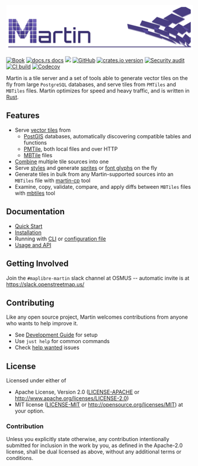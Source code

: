 [![Martin](/graphics/banner.png)](https://maplibre.org/martin/)

[![Book](https://img.shields.io/badge/docs-Book-informational)](https://maplibre.org/martin)
[![docs.rs docs](https://docs.rs/martin/badge.svg)](https://docs.rs/martin)
[![](https://img.shields.io/badge/Slack-%23maplibre--martin-blueviolet?logo=slack)](https://slack.openstreetmap.us/)
[![GitHub](https://img.shields.io/badge/github-maplibre/martin-8da0cb?logo=github)](https://github.com/maplibre/martin)
[![crates.io version](https://img.shields.io/crates/v/martin.svg)](https://crates.io/crates/martin)
[![Security audit](https://github.com/maplibre/martin/workflows/Security%20audit/badge.svg)](https://github.com/maplibre/martin/security)
[![CI build](https://github.com/maplibre/martin/actions/workflows/ci.yml/badge.svg)](https://github.com/maplibre/martin/actions)
[![Codecov](https://img.shields.io/codecov/c/github/maplibre/martin)](https://app.codecov.io/gh/maplibre/martin)

Martin is a tile server and a set of tools able to generate vector tiles on the fly
from large `PostgreSQL` databases, and serve tiles from `PMTiles` and `MBTiles` files. Martin optimizes for speed and heavy traffic, and is written in [Rust](https://github.com/rust-lang/rust).

## Features

* Serve [vector tiles](https://github.com/mapbox/vector-tile-spec) from
  * [PostGIS](https://github.com/postgis/postgis) databases, automatically discovering compatible tables and functions
  * [PMTile](https://protomaps.com/blog/pmtiles-v3-whats-new), both local files and over HTTP
  * [MBTile](https://github.com/mapbox/mbtiles-spec) files
* [Combine](https://maplibre.org/martin/sources-composite.html) multiple tile sources into one
* Serve [styles](https://maplibre.org/martin/sources-styles.html) and generate [sprites](https://maplibre.org/martin/sources-sprites.html) or [font glyphs](https://maplibre.org/martin/sources-fonts.html) on the fly
* Generate tiles in bulk from any Martin-supported sources into an `MBTiles` file with [martin-cp](https://maplibre.org/martin/martin-cp.html) tool
* Examine, copy, validate, compare, and apply diffs between `MBTiles` files with [mbtiles](https://maplibre.org/martin/tools.html#mbtiles) tool

## Documentation

* [Quick Start](https://maplibre.org/martin/quick-start.html)
* [Installation](https://maplibre.org/martin/installation.html)
* Running with [CLI](https://maplibre.org/martin/run-with-cli.html)
  or [configuration file](https://maplibre.org/martin/config-file.html)
* [Usage and API](https://maplibre.org/martin/using.html)

## Getting Involved

Join the `#maplibre-martin` slack channel at OSMUS -- automatic invite is at <https://slack.openstreetmap.us/>

## Contributing

Like any open source project, Martin welcomes contributions from anyone who wants to help improve it.

* See [Development Guide](https://maplibre.org/martin/development.html) for setup
* Use `just help` for common commands
* Check [help wanted](https://github.com/maplibre/martin/issues?q=is%3Aissue+is%3Aopen+label%3A%22help+wanted%22) issues

## License

Licensed under either of

* Apache License, Version 2.0 ([LICENSE-APACHE](LICENSE-APACHE) or <http://www.apache.org/licenses/LICENSE-2.0>)
* MIT license ([LICENSE-MIT](LICENSE-MIT) or <http://opensource.org/licenses/MIT>)
  at your option.

### Contribution

Unless you explicitly state otherwise, any contribution intentionally
submitted for inclusion in the work by you, as defined in the
Apache-2.0 license, shall be dual licensed as above, without any
additional terms or conditions.
